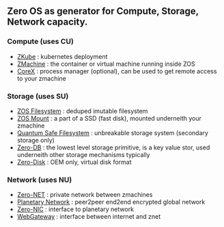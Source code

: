 ## Zero OS as generator for Compute, Storage, Network capacity.

### Compute (uses CU)

- [ZKube](zkube) : kubernetes deployment
- [ZMachine](zmachine) : the container or virtual machine running inside ZOS
- [CoreX](corex) : process manager (optional), can be used to get remote access to your zmachine

### Storage (uses SU)

- [ZOS Filesystem](zos_fs) : deduped imutable filesystem
- [ZOS Mount](zmount) : a part of a SSD (fast disk), mounted underneith your zmachine
- [Quantum Safe Filesystem](qsfs) : unbreakable storage system (secondary storage only)
- [Zero-DB](zdb) : the lowest level storage primitive, is a key value stor, used underneith other storage mechanisms typically
- [Zero-Disk](zdisk) : OEM only, virtual disk format

### Network (uses NU)

- [Zero-NET](znet) : private network between zmachines
- [Planetary Network](planetary_network) : peer2peer end2end encrypted global network
- [Zero-NIC](znic) : interface to planetary network
- [WebGateway](webgw) : interface between internet and znet
